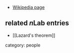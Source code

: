 
* [Wikipedia page](https://en.wikipedia.org/wiki/Michel_Lazard)


## related $n$Lab entries

* [[Lazard's theorem]]

category: people